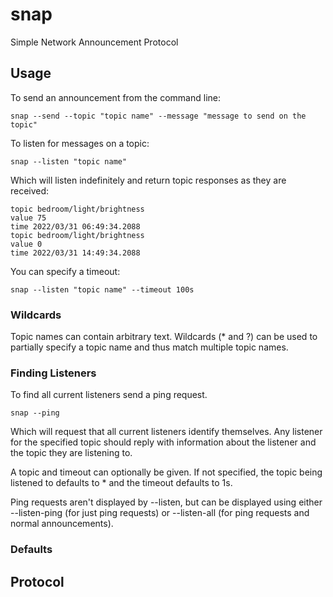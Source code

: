 # snap
Simple Network Announcement Protocol

## Usage

To send an announcement from the command line:
```
snap --send --topic "topic name" --message "message to send on the topic"
```

To listen for messages on a topic:
```
snap --listen "topic name"
```

Which will listen indefinitely and return topic responses as they are received:
```
topic bedroom/light/brightness
value 75
time 2022/03/31 06:49:34.2088
topic bedroom/light/brightness
value 0
time 2022/03/31 14:49:34.2088
```

You can specify a timeout:
```
snap --listen "topic name" --timeout 100s
```

### Wildcards

Topic names can contain arbitrary text. Wildcards (* and ?) can be used to partially specify a topic name
and thus match multiple topic names.

### Finding Listeners
To find all current listeners send a ping request.
```
snap --ping
```

Which will request that all current listeners identify themselves.
Any listener for the specified topic should reply with information about the listener and the topic they are listening to.

A topic and timeout can optionally be given.
If not specified, the topic being listened to defaults to * and the timeout defaults to 1s.

Ping requests aren't displayed by --listen, but can be displayed using either --listen-ping (for just ping requests)
or --listen-all (for ping requests and normal announcements).

### Defaults


## Protocol

